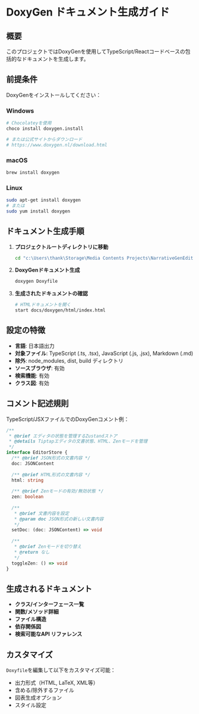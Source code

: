 # DoxyGen ドキュメント生成ガイド

## 概要

このプロジェクトではDoxyGenを使用してTypeScript/Reactコードベースの包括的なドキュメントを生成します。

## 前提条件

DoxyGenをインストールしてください：

### Windows
```bash
# Chocolateyを使用
choco install doxygen.install

# または公式サイトからダウンロード
# https://www.doxygen.nl/download.html
```

### macOS
```bash
brew install doxygen
```

### Linux
```bash
sudo apt-get install doxygen
# または
sudo yum install doxygen
```

## ドキュメント生成手順

1. **プロジェクトルートディレクトリに移動**
   ```bash
   cd "c:\Users\thank\Storage\Media Contents Projects\NarrativeGenEditorPage"
   ```

2. **DoxyGenドキュメント生成**
   ```bash
   doxygen Doxyfile
   ```

3. **生成されたドキュメントの確認**
   ```bash
   # HTMLドキュメントを開く
   start docs/doxygen/html/index.html
   ```

## 設定の特徴

- **言語**: 日本語出力
- **対象ファイル**: TypeScript (.ts, .tsx), JavaScript (.js, .jsx), Markdown (.md)
- **除外**: node_modules, dist, build ディレクトリ
- **ソースブラウザ**: 有効
- **検索機能**: 有効
- **クラス図**: 有効

## コメント記述規則

TypeScript/JSXファイルでのDoxyGenコメント例：

```typescript
/**
 * @brief エディタの状態を管理するZustandストア
 * @details Tiptapエディタの文書状態、HTML、Zenモードを管理
 */
interface EditorStore {
  /** @brief JSON形式の文書内容 */
  doc: JSONContent
  
  /** @brief HTML形式の文書内容 */
  html: string
  
  /** @brief Zenモードの有効/無効状態 */
  zen: boolean
  
  /**
   * @brief 文書内容を設定
   * @param doc JSON形式の新しい文書内容
   */
  setDoc: (doc: JSONContent) => void
  
  /**
   * @brief Zenモードを切り替え
   * @return なし
   */
  toggleZen: () => void
}
```

## 生成されるドキュメント

- **クラス/インターフェース一覧**
- **関数/メソッド詳細**
- **ファイル構造**
- **依存関係図**
- **検索可能なAPI リファレンス**

## カスタマイズ

`Doxyfile`を編集して以下をカスタマイズ可能：
- 出力形式（HTML, LaTeX, XML等）
- 含める/除外するファイル
- 図表生成オプション
- スタイル設定
